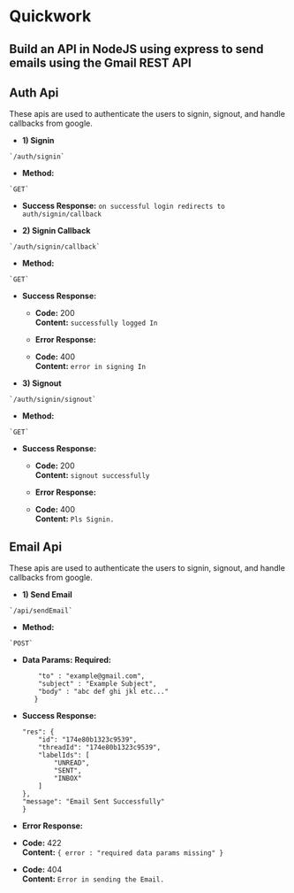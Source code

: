 # Quickwork
## Build an API in NodeJS using express to send emails using the Gmail REST API

**Auth Api**
----
  These apis are used to authenticate the users to signin, signout, and handle callbacks from google.

  *   **1) Signin**

    `/auth/signin`

  *   **Method:**

    `GET`


  *   **Success Response:**
      `on successful login redirects to auth/signin/callback`
   
  *   **2) Signin Callback**

    `/auth/signin/callback`

  *   **Method:**

    `GET`


  *   **Success Response:**

        * **Code:** 200 <br />
        **Content:** `successfully logged In`

        * **Error Response:**

        * **Code:** 400<br />
        **Content:** `error in signing In`
        
  *   **3) Signout**

    `/auth/signin/signout`

  *   **Method:**

    `GET`

  *   **Success Response:**

        * **Code:** 200 <br />
        **Content:** `signout successfully`

        * **Error Response:**

        * **Code:** 400<br />
        **Content:** `Pls Signin.` 
        
**Email Api**
----
  These apis are used to authenticate the users to signin, signout, and handle callbacks from google.

  *   **1) Send Email**

    `/api/sendEmail`

  *   **Method:**

    `POST`
  *   **Data Params:**
       **Required:**<br />
      ```{ 
          "to" : "example@gmail.com", 
          "subject" : "Example Subject", 
          "body" : "abc def ghi jkl etc..." 
         }
      ```

  *   **Success Response:**<br />
        ```{
        "res": {
            "id": "174e80b1323c9539",
            "threadId": "174e80b1323c9539",
            "labelIds": [
                "UNREAD",
                "SENT",
                "INBOX"
            ]
        },
        "message": "Email Sent Successfully"
        }
        ```
  *   **Error Response:**<br />

  *   **Code:** 422<br />
      **Content:** `{ error : "required data params missing" }`      
  *   **Code:** 404<br />
      **Content:** `Error in sending the Email.`   
